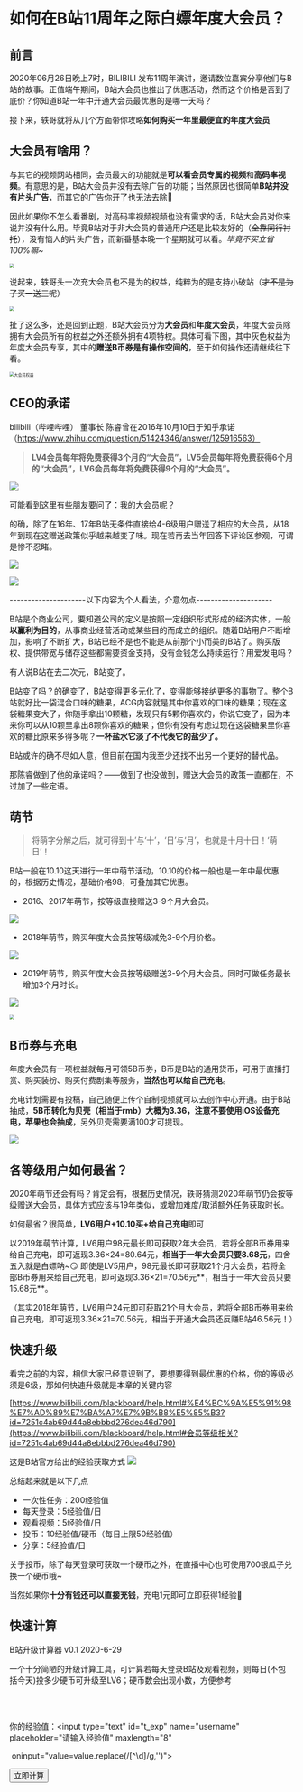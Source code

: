 # 如何在B站11周年之际白嫖年度大会员？

## 前言
2020年06月26日晚上7时，BILIBILI 发布11周年演讲，邀请数位嘉宾分享他们与B站的故事。正值端午期间，B站大会员也推出了优惠活动，然而这个价格是否到了底价？你知道B站一年中开通大会员最优惠的是哪一天吗？

接下来，轶哥就将从几个方面带你攻略**如何购买一年里最便宜的年度大会员**



## 大会员有啥用？

与其它的视频网站相同，会员最大的功能就是**可以看会员专属的视频**和**高码率视频**。有意思的是，B站大会员并没有去除广告的功能；当然原因也很简单**B站并没有片头广告**，而其它的广告你开了也无法去除🤣

因此如果你不怎么看番剧，对高码率视频视频也没有需求的话，B站大会员对你来说并没有什么用。毕竟B站对于非大会员的普通用户还是比较友好的（~~全靠同行衬托~~），没有恼人的片头广告，而新番基本晚一个星期就可以看。*毕竟不买立省100%嘛~*

<img src="https://cdn.jsdelivr.net/gh/youzhiran/ImgData/2020.6/532/1.jpg" style="zoom:50%;" />



说起来，轶哥头一次充大会员也不是为的权益，纯粹为的是支持小破站（~~才不是为了买一送三呢~~）

<img src="https://cdn.jsdelivr.net/gh/youzhiran/ImgData/2020.6/532/image-20200628120912894.png" style="zoom:50%;" />

扯了这么多，还是回到正题，B站大会员分为**大会员**和**年度大会员**，年度大会员除拥有大会员所有的权益之外还额外拥有4项特权。具体可看下图，其中灰色权益为年度大会员专享，其中的**赠送B币券是有操作空间的**，至于如何操作还请继续往下看。

<img src="https://cdn.jsdelivr.net/gh/youzhiran/ImgData/2020.6/532/image-20200628115752542.png" alt="大会员权益" style="zoom:50%;" />

## CEO的承诺

bilibili（哔哩哔哩） 董事长 陈睿曾在2016年10月10日于知乎承诺（https://www.zhihu.com/question/51424346/answer/125916563）

> **LV4会员每年将免费获得3个月的“大会员”，LV5会员每年将免费获得6个月的“大会员”，LV6会员每年将免费获得9个月的“大会员”。**

![](https://cdn.jsdelivr.net/gh/youzhiran/ImgData/2020.6/532/image-20200628122246422.png)



可能看到这里有些朋友要问了：我的大会员呢？

的确，除了在16年、17年B站无条件直接给4-6级用户赠送了相应的大会员，从18年到现在这赠送政策似乎越来越变了味。现在若再去当年回答下评论区参观，可谓是惨不忍睹。

![](https://cdn.jsdelivr.net/gh/youzhiran/ImgData/2020.6/532/3.png)

![](https://cdn.jsdelivr.net/gh/youzhiran/ImgData/2020.6/532/2.jpg)



---------------------以下内容为个人看法，介意勿点---------------------

B站是个商业公司，要知道公司的定义是按照一定组织形式形成的经济实体，一般**以赢利为目的**，从事商业经营活动或某些目的而成立的组织。随着B站用户不断增加，影响了不断扩大，B站已经不是也不能是从前那个小而美的B站了。购买版权、提供带宽与储存这些都需要资金支持，没有金钱怎么持续运行？用爱发电吗？

有人说B站在去二次元，B站变了。

B站变了吗？的确变了，B站变得更多元化了，变得能够接纳更多的事物了。整个B站就好比一袋混合口味的糖果，ACG内容就是其中你喜欢的口味的糖果；现在这袋糖果变大了，你随手拿出10颗糖，发现只有5颗你喜欢的，你说它变了，因为本来你可以从10颗里拿出8颗你喜欢的糖果；但你有没有考虑过现在这袋糖果里你喜欢的糖比原来多得多呢？**一杯盐水它淡了不代表它的盐少了。**

B站或许的确不尽如人意，但目前在国内我至少还找不出另一个更好的替代品。

那陈睿做到了他的承诺吗？——做到了也没做到，赠送大会员的政策一直都在，不过加了一些定语。



## 萌节

> 将萌字分解之后，就可得到十’与‘十’，‘日’与‘月’，也就是十月十日！‘萌日’！

B站一般在10.10这天进行一年中萌节活动，10.10的价格一般也是一年中最优惠的，根据历史情况，基础价格98，可叠加其它优惠。

- 2016、2017年萌节，按等级直接赠送3-9个月大会员。

![](https://cdn.jsdelivr.net/gh/youzhiran/ImgData/2020.6/532/4.jpg)



- 2018年萌节，购买年度大会员按等级减免3-9个月价格。

![](https://cdn.jsdelivr.net/gh/youzhiran/ImgData/2020.6/532/5.jpg)



- 2019年萌节，购买年度大会员按等级赠送3-9个月大会员。同时可做任务最长增加3个月时长。

![](https://cdn.jsdelivr.net/gh/youzhiran/ImgData/2020.6/532/6.png)

<img src="https://cdn.jsdelivr.net/gh/youzhiran/ImgData/2020.6/532/7.jpg" style="zoom:50%;" />





## B币券与充电

年度大会员有一项权益就每月可领5B币券，B币是B站的通用货币，可用于直播打赏、购买装扮、购买付费剧集等服务，**当然也可以给自己充电**。

充电计划需要有投稿，自己随便上传个自制视频就可以去创作中心开通。由于B站抽成，**5B币转化为贝壳（相当于rmb）大概为3.36，注意不要使用iOS设备充电，苹果也会抽成**，另外贝壳需要满100才可提现。



![](https://cdn.jsdelivr.net/gh/youzhiran/ImgData/2020.6/532/image-20200628143510305.png)

## 各等级用户如何最省？

2020年萌节还会有吗？肯定会有，根据历史情况，轶哥猜测2020年萌节仍会按等级赠送大会员，具体方式应该与19年类似，或增加难度/取消额外任务获取时长。

如何最省？很简单，**LV6用户+10.10买+给自己充电**即可

以2019年萌节计算，LV6用户98元最长即可获取2年大会员，若将全部B币券用来给自己充电，即可返现3.36×24=80.64元，**相当于一年大会员只要8.68元**，四舍五入就是白嫖呐~😏 即使是LV5用户，98元最长即可获取21个月大会员，若将全部B币券用来给自己充电，即可返现3.36×21=70.56元**，相当于一年大会员只要15.68元**。

（其实2018年萌节，LV6用户24元即可获取21个月大会员，若将全部B币券用来给自己充电，即可返现3.36×21=70.56元，相当于开通大会员还反赚B站46.56元！）



## 快速升级

看完之前的内容，相信大家已经意识到了，要想要得到最优惠的价格，你的等级必须是6级，那如何快速升级就是本章的关键内容

[https://www.bilibili.com/blackboard/help.html#%E4%BC%9A%E5%91%98%E7%AD%89%E7%BA%A7%E7%9B%B8%E5%85%B3?id=7251c4ab69d44a8ebbbd276dea46d790](https://www.bilibili.com/blackboard/help.html#会员等级相关?id=7251c4ab69d44a8ebbbd276dea46d790)

这是B站官方给出的经验获取方式
![](https://cdn.jsdelivr.net/gh/youzhiran/ImgData/2020.6/532/100164ebc3764511a2e44da41cde43ac.png)

总结起来就是以下几点

-  一次性任务：200经验值
-  每天登录：5经验值/日
-  观看视频：5经验值/日
-  投币：10经验值/硬币（每日上限50经验值）
-  分享：5经验值/日

关于投币，除了每天登录可获取一个硬币之外，在直播中心也可使用700银瓜子兑换一个硬币哦~


当然如果你**十分有钱还可以直接充钱**，充电1元即可立即获得1经验🤣



## 快速计算

<body>

  B站升级计算器 v0.1 2020-6-29 <br>

  一个十分简陋的升级计算工具，可计算若每天登录B站及观看视频，则每日(不包括今天)投多少硬币可升级至LV6；硬币数会出现小数，方便参考 <br>

  <br>

  <br>



  你的经验值：<input type="text" id="t_exp" name="username" placeholder="请输入经验值" maxlength="8"

​    oninput="value=value.replace(/[^\d]/g,'')"> <br>



  <input type="button" onclick="myFunction()" value="立即计算"> <br>



    <script>

​    var exp6 = 28800;

​    var exp5 = 10800;

​    var exp4 = 4500;



​    function myFunction() {

​      var exp = 0;

​      var days = 0;

​      var intDay = 0;

​      exp = document.getElementById("t_exp").value //获取文本框中的经验值



​      // alert("dateDiff" + dateDiff(getNowDay(), "2020-6-30"));

​      if (check(exp) == 0) {

​        alert("只需每日投 " + getCoins(exp).toFixed(2) + " 个币即可在10.10升级至LV6！（每日需登录B站及观看视频）");

​      }



​      // debug();



​    }



​    function check(iexp) {

​      if (iexp > 28799) {

​        alert("你已经6级了！！！")

​        return 1

​      } else if (iexp < 0) {

​        alert("不要逗我玩＞︿＜")

​        return -1

​      } else {

​        return 0

​      }



​    }



​    function getCoins(exp) {

​      //获取每天投币数

​      //获取到10.10天数间隔

​      tDiff = dateDiff(getNowDay(), "2020-10-10");

​      // alert(tDiff);



​      // alert (exp6 - exp) / 10 / dateDiff(getNowDay(), "2020-6-30");

​      return (exp6 - exp - tDiff * 10) / tDiff / 10;



​    }



​    function dateDiff(sDate1, sDate2) {

​      //获取给定两天天数间隔

​      //sDate1和sDate2是2006-12-18格式 

​      var aDate, oDate1, oDate2, iDays

​      aDate = sDate1.split("-")

​      //调用Date的构造函数，转换为12-18-2006格式

​      oDate1 = new Date(aDate[0], aDate[1] - 1, aDate[2]);

​      aDate = sDate2.split("-");



​      oDate2 = oDate2 = new Date(aDate[0], aDate[1] - 1, aDate[2]);

​      //把相差的毫秒数转换为天数

​      iDays = parseInt(Math.abs(oDate1 - oDate2) / 1000 / 60 / 60 / 24)

​      return iDays

​    }



​    function getNowDay() {

​      //获取今天的日期 2020-6-20格式

​      var day2 = new Date();

​      day2.setTime(day2.getTime());

​      var s2 = day2.getFullYear() + "-" + (day2.getMonth() + 1) + "-" + day2.getDate();

​      return s2

​    }



​    function debug() {

​      alert("debug")



​    }



  </script>

</body>
